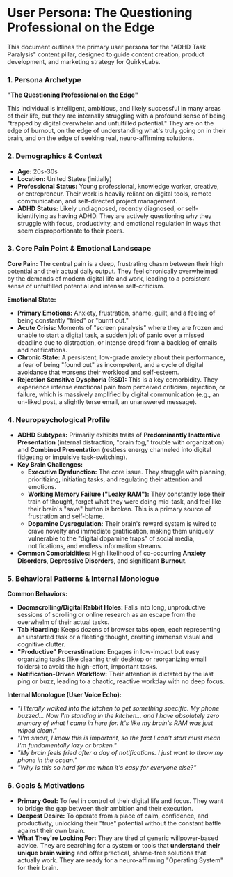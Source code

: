 # **User Persona: The Questioning Professional on the Edge**

This document outlines the primary user persona for the "ADHD Task Paralysis" content pillar, designed to guide content creation, product development, and marketing strategy for QuirkyLabs.

### **1\. Persona Archetype**

**"The Questioning Professional on the Edge"**

This individual is intelligent, ambitious, and likely successful in many areas of their life, but they are internally struggling with a profound sense of being "trapped by digital overwhelm and unfulfilled potential." They are on the edge of burnout, on the edge of understanding what's truly going on in their brain, and on the edge of seeking real, neuro-affirming solutions.

### **2\. Demographics & Context**

* **Age:** 20s-30s  
* **Location:** United States (initially)  
* **Professional Status:** Young professional, knowledge worker, creative, or entrepreneur. Their work is heavily reliant on digital tools, remote communication, and self-directed project management.  
* **ADHD Status:** Likely undiagnosed, recently diagnosed, or self-identifying as having ADHD. They are actively questioning why they struggle with focus, productivity, and emotional regulation in ways that seem disproportionate to their peers.

### **3\. Core Pain Point & Emotional Landscape**

**Core Pain:** The central pain is a deep, frustrating chasm between their high potential and their actual daily output. They feel chronically overwhelmed by the demands of modern digital life and work, leading to a persistent sense of unfulfilled potential and intense self-criticism.

**Emotional State:**

* **Primary Emotions:** Anxiety, frustration, shame, guilt, and a feeling of being constantly "fried" or "burnt out."  
* **Acute Crisis:** Moments of "screen paralysis" where they are frozen and unable to start a digital task, a sudden jolt of panic over a missed deadline due to distraction, or intense dread from a backlog of emails and notifications.  
* **Chronic State:** A persistent, low-grade anxiety about their performance, a fear of being "found out" as incompetent, and a cycle of digital avoidance that worsens their workload and self-esteem.  
* **Rejection Sensitive Dysphoria (RSD):** This is a key comorbidity. They experience intense emotional pain from perceived criticism, rejection, or failure, which is massively amplified by digital communication (e.g., an un-liked post, a slightly terse email, an unanswered message).

### **4\. Neuropsychological Profile**

* **ADHD Subtypes:** Primarily exhibits traits of **Predominantly Inattentive Presentation** (internal distraction, "brain fog," trouble with organization) and **Combined Presentation** (restless energy channeled into digital fidgeting or impulsive task-switching).  
* **Key Brain Challenges:**  
  * **Executive Dysfunction:** The core issue. They struggle with planning, prioritizing, initiating tasks, and regulating their attention and emotions.  
  * **Working Memory Failure ("Leaky RAM"):** They constantly lose their train of thought, forget what they were doing mid-task, and feel like their brain's "save" button is broken. This is a primary source of frustration and self-blame.  
  * **Dopamine Dysregulation:** Their brain's reward system is wired to crave novelty and immediate gratification, making them uniquely vulnerable to the "digital dopamine traps" of social media, notifications, and endless information streams.  
* **Common Comorbidities:** High likelihood of co-occurring **Anxiety Disorders**, **Depressive Disorders**, and significant **Burnout**.

### **5\. Behavioral Patterns & Internal Monologue**

**Common Behaviors:**

* **Doomscrolling/Digital Rabbit Holes:** Falls into long, unproductive sessions of scrolling or online research as an escape from the overwhelm of their actual tasks.  
* **Tab Hoarding:** Keeps dozens of browser tabs open, each representing an unstarted task or a fleeting thought, creating immense visual and cognitive clutter.  
* **"Productive" Procrastination:** Engages in low-impact but easy organizing tasks (like cleaning their desktop or reorganizing email folders) to avoid the high-effort, important tasks.  
* **Notification-Driven Workflow:** Their attention is dictated by the last ping or buzz, leading to a chaotic, reactive workday with no deep focus.

**Internal Monologue (User Voice Echo):**

* *"I literally walked into the kitchen to get something specific. My phone buzzed... Now I'm standing in the kitchen... and I have absolutely zero memory of what I came in here for. It's like my brain's RAM was just wiped clean."*  
* *"I'm smart, I know this is important, so the fact I can't start must mean I'm fundamentally lazy or broken."*  
* *"My brain feels fried after a day of notifications. I just want to throw my phone in the ocean."*  
* *"Why is this so hard for me when it's easy for everyone else?"*

### **6\. Goals & Motivations**

* **Primary Goal:** To feel in control of their digital life and focus. They want to bridge the gap between their ambition and their execution.  
* **Deepest Desire:** To operate from a place of calm, confidence, and productivity, unlocking their "true" potential without the constant battle against their own brain.  
* **What They're Looking For:** They are tired of generic willpower-based advice. They are searching for a system or tools that **understand their unique brain wiring** and offer practical, shame-free solutions that actually work. They are ready for a neuro-affirming "Operating System" for their brain.